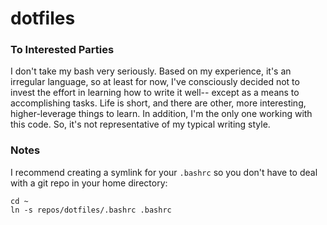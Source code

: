 # dotfiles

### To Interested Parties

I don't take my bash very seriously. Based on my experience, it's an irregular language, so at least for now, I've consciously decided not to invest the effort in learning how to write it well-- except as a means to accomplishing tasks. Life is short, and there are other, more interesting, higher-leverage things to learn. In addition, I'm the only one working with this code. So, it's not representative of my typical writing style.

### Notes

I recommend creating a symlink for your `.bashrc` so you don't have to deal with a git repo in your home directory:

```
cd ~
ln -s repos/dotfiles/.bashrc .bashrc
```
